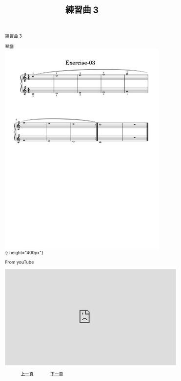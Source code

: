 ﻿---
title: 練習曲 3
---
練習曲 3

琴譜
![練習曲 3 琴譜](/assets/Piano/Exercise-03.svg){: height="400px"}

From youTube
<iframe width="560" height="315" src="https://www.youtube.com/embed/tchpSCkFdo0" title="練習曲 3" frameborder="0" allow="accelerometer; autoplay; clipboard-write; encrypted-media; gyroscope; picture-in-picture; web-share" allowfullscreen></iframe>

&nbsp;&nbsp;&nbsp;&nbsp;&nbsp;&nbsp;&nbsp;&nbsp;&nbsp;&nbsp;&nbsp;&nbsp;
[上一頁](Practice)
&nbsp;&nbsp;&nbsp;&nbsp;&nbsp;&nbsp;&nbsp;&nbsp;&nbsp;&nbsp;&nbsp;&nbsp;
[下一頁](Practice04)






